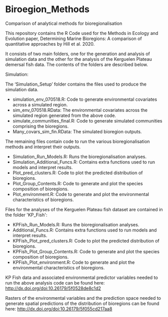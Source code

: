 # Biroegion_Methods
Comparison of analytical methods for bioregionalisation

This repository contains the R Code used for the Methods in Ecology and Evolution paper, Determining Marine Bioregions: A comparison of quantitative approaches by Hill et al. 2020.

It consists of two main folders, one for the generation and analysis of simulation data and the other for the analysis of the Kerguelen Plateau demersal fish data.
The contents of the folders are described below.

Simulation:

The ‘Simulation_Setup’ folder contains the files used to produce the simulation data.
- simulation_env_070518.R: Code to generate environmental covariates across a simulated region.
- sim_env_070518.RData: The environmental covariates across the simulated region generated from the above code.
- simulate_communities_final.R: Code to generate simulated communities comprising the bioregions.
- Many_covars_sim_fin.RData: The simulated bioregion outputs.

The remaining files contain code to run the various bioregionalisation methods and interpret their outputs.
- Simulation_Run_Models.R: Runs the bioregionalisation analyses.
- Simulation_Additional_Funcs.R: Contains extra functions used to run models and interpret results.
- Plot_pred_clusters.R: Code to plot the predicted distribution of bioregions.
- Plot_Group_Contents.R: Code to generate and plot the species composition of bioregions.
- Plot_environment.R: Code to generate and plot the environmental characteristics of bioregions.


Files for the analyses of the Kerguelen Plateau fish dataset are contained in the folder 'KP_Fish':
- KPFish_Run_Models.R: Runs the bioregionalisation analyses.
- Additional_Funcs.R: Contains extra functions used to run models and interpret results.
- KPFish_Plot_pred_clusters.R: Code to plot the predicted distribution of bioregions.
- KPFish_Plot_Group_Contents.R: Code to generate and plot the species composition of bioregions.
- KPFish_Plot_environment.R: Code to generate and plot the environmental characteristics of bioregions.

KP Fish data and associated environmental predictor variables needed to run the above analysis code can be found here:
http://dx.doi.org/doi:10.26179/5f0528de8c1d2

Rasters of the environmental variables and the prediction space needed to generate spatial predictions of the distribution of bioregions can be found here:
http://dx.doi.org/doi:10.26179/5f055cd217aa8

